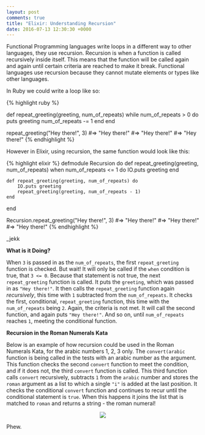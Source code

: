 ```yaml
---
layout: post
comments: true
title: "Elixir: Understanding Recursion"
date: 2016-07-13 12:30:30 +0000
---
```


Functional Programming languages write loops in a different way to other languages, they use recursion. Recursion is when a function is called recursively inside itself. This means that the function will be called again and again until certain criteria are reached to make it break. Functional languages use recursion because they cannot mutate elements or types like other languages. 

In Ruby we could write a loop like so:

{% highlight ruby %}

def repeat_greeting(greeting, num_of_repeats)
    while num_of_repeats > 0 do
        puts greeting
        num_of_repeats -= 1
    end
end

repeat_greeting("Hey there!", 3)
#=> "Hey there!"
#=> "Hey there!"
#=> "Hey there!"
{% endhighlight %}

However in Elixir, using recursion, the same function would look like this:

{% highlight elixir %}
defmodule Recursion do
    def repeat_greeting(greeting, num_of_repeats) when num_of_repeats <= 1 do
        IO.puts greeting
    end

    def repeat_greeting(greeting, num_of_repeats) do
        IO.puts greeting
        repeat_greeting(greeting, num_of_repeats - 1)
    end
end

Recursion.repeat_greeting("Hey there!", 3)
#=> "Hey there!"
#=> "Hey there!"
#=> "Hey there!"
{% endhighlight %}

_jekk

<strong>What is it Doing?</strong>

When `3` is passed in as the `num_of_repeats`, the first `repeat_greeting` function is checked. But wait! It will only be called if the `when` condition is true, that `3 <= 0`. Because that statement is not true, the next `repeat_greeting` function is called. It puts the `greeting`, which was passed in as `"Hey there!"`. It then calls the `repeat_greeting` function again <i>recursively</i>, this time with `1` subtracted from the `num_of_repeats`. It checks the first, conditional, `repeat_greeting` function, this time with the `num_of_repeats` being `2`. Again, the criteria is not met. It will call the second function, and again puts `"Hey there!"`. And so on, until `num_of_repeats` reaches `1`, meeting the conditional function.

<strong>Recursion in the Roman Numerals Kata</strong>

Below is an example of how recursion could be used in the Roman Numerals Kata, for the arabic numbers 1, 2, 3 only. The `convert(arabic` function is being called in the tests with an arabic number as the argument. This function checks the second `convert` function to meet the condition, and if it does not, the third `convert` function is called. This third function calls `convert` recursively, subtracts `1` from the `arabic` number and stores the `roman` argument as a list to which a single `"i"` is added at the last position. It checks the conditional `convert` function and continues to recur until the conditional statement is `true`. When this happens it joins the list that is matched to `roman` and returns a string - the roman numeral!

<p align="center">
<img src="../../../../../../../assets/recursion_elixir_roman_nums.png">
</p>

Phew.
